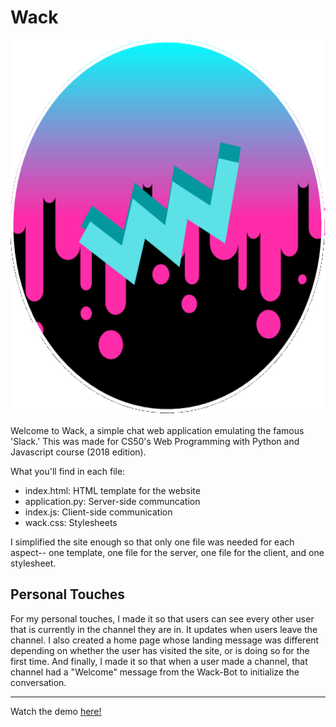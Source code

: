 # Wack

<img src="https://github.com/isabellaenriquez/wack/blob/master/static/WackLogo.png" style="height: 15vh;">

Welcome to Wack, a simple chat web application emulating the famous 'Slack.' This was made for CS50's Web Programming with Python and Javascript course (2018 edition). 

What you'll find in each file:
- index.html: HTML template for the website
- application.py: Server-side communcation
- index.js: Client-side communication
- wack.css: Stylesheets

I simplified the site enough so that only one file was needed for each aspect-- one template, one file for the server, one file for the client, and one stylesheet.

## Personal Touches
For my personal touches, I made it so that users can see every other user that is currently in the channel they are in. It updates when users leave the channel. I also created a home page whose landing message was different depending on whether the user has visited the site, or is doing so for the first time. And finally, I made it so that when a user made a channel, that channel had a "Welcome" message from the Wack-Bot to initialize the conversation. 

---

Watch the demo <a href="https://www.youtube.com/watch?v=sTmE8sPvVIQ&list=PLH2wYuURvrWQskB8BvBHlLlFj8IeHopvF&index=3">here!</a>
